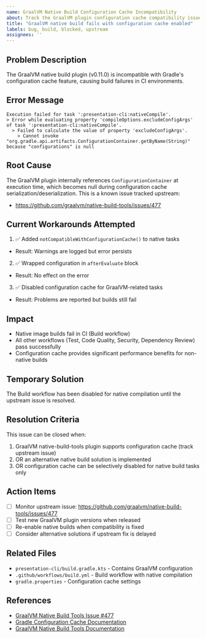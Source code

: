 ```yaml
---
name: GraalVM Native Build Configuration Cache Incompatibility
about: Track the GraalVM plugin configuration cache compatibility issue
title: "GraalVM native build fails with configuration cache enabled"
labels: bug, build, blocked, upstream
assignees: ''
---
```


## Problem Description

The GraalVM native build plugin (v0.11.0) is incompatible with Gradle's configuration cache feature, causing build failures in CI environments.

## Error Message

```
Execution failed for task ':presentation-cli:nativeCompile'.
> Error while evaluating property 'compileOptions.excludeConfigArgs' of task ':presentation-cli:nativeCompile'.
  > Failed to calculate the value of property 'excludeConfigArgs'.
    > Cannot invoke "org.gradle.api.artifacts.ConfigurationContainer.getByName(String)" because "configurations" is null
```

## Root Cause

The GraalVM plugin internally references `ConfigurationContainer` at execution time, which becomes null during configuration cache serialization/deserialization. This is a known issue tracked upstream:
- https://github.com/graalvm/native-build-tools/issues/477

## Current Workarounds Attempted

1. ✅ Added `notCompatibleWithConfigurationCache()` to native tasks
  - Result: Warnings are logged but error persists

2. ✅ Wrapped configuration in `afterEvaluate` block
  - Result: No effect on the error

3. ✅ Disabled configuration cache for GraalVM-related tasks
  - Result: Problems are reported but builds still fail

## Impact

- Native image builds fail in CI (Build workflow)
- All other workflows (Test, Code Quality, Security, Dependency Review) pass successfully
- Configuration cache provides significant performance benefits for non-native builds

## Temporary Solution

The Build workflow has been disabled for native compilation until the upstream issue is resolved.

## Resolution Criteria

This issue can be closed when:
1. GraalVM native-build-tools plugin supports configuration cache (track upstream issue)
2. OR an alternative native build solution is implemented
3. OR configuration cache can be selectively disabled for native build tasks only

## Action Items

- [ ] Monitor upstream issue: https://github.com/graalvm/native-build-tools/issues/477
- [ ] Test new GraalVM plugin versions when released
- [ ] Re-enable native builds when compatibility is fixed
- [ ] Consider alternative solutions if upstream fix is delayed

## Related Files

- `presentation-cli/build.gradle.kts` - Contains GraalVM configuration
- `.github/workflows/build.yml` - Build workflow with native compilation
- `gradle.properties` - Configuration cache settings

## References

- [GraalVM Native Build Tools Issue #477](https://github.com/graalvm/native-build-tools/issues/477)
- [Gradle Configuration Cache Documentation](https://docs.gradle.org/current/userguide/configuration_cache.html)
- [GraalVM Native Build Tools Documentation](https://graalvm.github.io/native-build-tools/latest/gradle-plugin.html)
